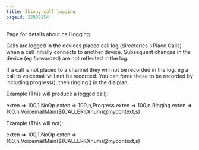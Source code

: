 ```yaml
---
title: Skinny call logging
pageid: 22088154
---
```


Page for details about call logging.


Calls are logged in the devices placed call log (directories->Place Calls) when a call initially connects to another device. Subsequent changes in the device (eg forwarded) are not reflected in the log.


If a call is not placed to a channel they will not be recorded in the log. eg a call to voicemail will not be recorded. You can force these to be recorded by including progress(), then ringing() in the dialplan.


Example (This will produce a logged call):



exten => 100,1,NoOp
exten => 100,n,Progress
exten => 100,n,Ringing
exten => 100,n,VoicemailMain(${CALLERID(num)@mycontext,s)

Example (This will not):



exten => 100,1,NoOp
exten => 100,n,VoicemailMain(${CALLERID(num)@mycontext,s)

